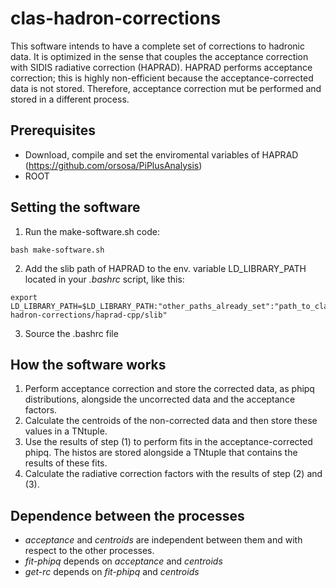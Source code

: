 # clas-hadron-corrections
This software intends to have a complete set of corrections to hadronic data. It is optimized in the sense that couples the acceptance correction with SIDIS radiative correction (HAPRAD). HAPRAD performs acceptance correction; this is highly non-efficient because the acceptance-corrected data is not stored. Therefore, acceptance correction mut be performed and stored in a different process.

## Prerequisites
- Download, compile and set the enviromental variables of HAPRAD (https://github.com/orsosa/PiPlusAnalysis)
- ROOT

## Setting the software
1. Run the make-software.sh code:
```
bash make-software.sh
```
2. Add the slib path of HAPRAD to the env. variable LD_LIBRARY_PATH located in your *.bashrc* script, like this:
```
export LD_LIBRARY_PATH=$LD_LIBRARY_PATH:"other_paths_already_set":"path_to_clas-hadron-corrections/haprad-cpp/slib"
```
3. Source the .bashrc file 

## How the software works
1. Perform acceptance correction and store the corrected data, as phipq distributions, alongside the uncorrected data and the acceptance factors.
2. Calculate the centroids of the non-corrected data and then store these values in a TNtuple.
3. Use the results of step (1) to perform fits in the acceptance-corrected phipq. The histos are stored alongside a TNtuple that contains the results of these fits.
4. Calculate the radiative correction factors with the results of step (2) and (3).

## Dependence between the processes
- *acceptance* and *centroids* are independent between them and with respect to the other processes.
- *fit-phipq* depends on *acceptance* and *centroids*
- *get-rc* depends on *fit-phipq* and *centroids*
